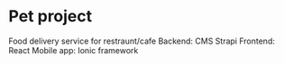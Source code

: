 # Pet project
Food delivery service for restraunt/cafe
Backend: CMS Strapi
Frontend: React
Mobile app: Ionic framework